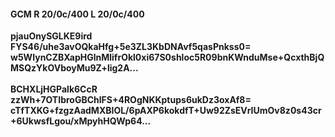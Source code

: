 #### GCM R 20/0c/400 L 20/0c/400
**pjauOnySGLKE9ird**<br/>**FYS46/uhe3avOQkaHfg+5e3ZL3KbDNAvf5qasPnkss0=**<br/>**w5WIynCZBXapHGlnMlifrOkl0xi67S0shloc5R09bnKWnduMse+QcxthBjQMSQzYkOVboyMu9Z+lig2A...**<br/><br/>
**BCHXLjHGPalk6CcR**<br/>**zzWh+7OTIbroGBChlFS+4ROgNKKptups6ukDz3oxAf8=**<br/>**cTfTXKG+fzgzAadMXBIOL/6pAXP6kokdfT+Uw92ZsEVrIUmOv8z0s43cr+6UkwsfLgou/xMpyhHQWp64...**